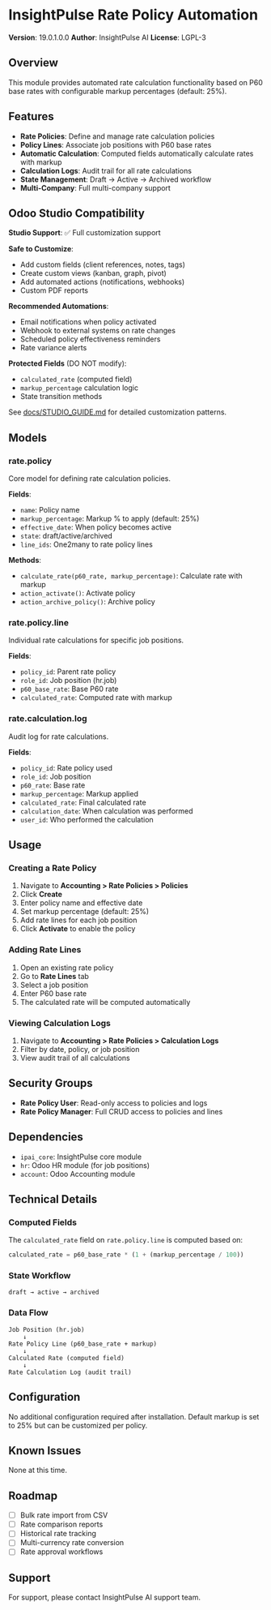 # InsightPulse Rate Policy Automation

**Version**: 19.0.1.0.0
**Author**: InsightPulse AI
**License**: LGPL-3

## Overview

This module provides automated rate calculation functionality based on P60 base rates with configurable markup percentages (default: 25%).

## Features

- **Rate Policies**: Define and manage rate calculation policies
- **Policy Lines**: Associate job positions with P60 base rates
- **Automatic Calculation**: Computed fields automatically calculate rates with markup
- **Calculation Logs**: Audit trail for all rate calculations
- **State Management**: Draft → Active → Archived workflow
- **Multi-Company**: Full multi-company support

## Odoo Studio Compatibility

**Studio Support**: ✅ Full customization support

**Safe to Customize**:
- Add custom fields (client references, notes, tags)
- Create custom views (kanban, graph, pivot)
- Add automated actions (notifications, webhooks)
- Custom PDF reports

**Recommended Automations**:
- Email notifications when policy activated
- Webhook to external systems on rate changes
- Scheduled policy effectiveness reminders
- Rate variance alerts

**Protected Fields** (DO NOT modify):
- `calculated_rate` (computed field)
- `markup_percentage` calculation logic
- State transition methods

See [docs/STUDIO_GUIDE.md](../../../../docs/STUDIO_GUIDE.md) for detailed customization patterns.

## Models

### rate.policy
Core model for defining rate calculation policies.

**Fields**:
- `name`: Policy name
- `markup_percentage`: Markup % to apply (default: 25%)
- `effective_date`: When policy becomes active
- `state`: draft/active/archived
- `line_ids`: One2many to rate policy lines

**Methods**:
- `calculate_rate(p60_rate, markup_percentage)`: Calculate rate with markup
- `action_activate()`: Activate policy
- `action_archive_policy()`: Archive policy

### rate.policy.line
Individual rate calculations for specific job positions.

**Fields**:
- `policy_id`: Parent rate policy
- `role_id`: Job position (hr.job)
- `p60_base_rate`: Base P60 rate
- `calculated_rate`: Computed rate with markup

### rate.calculation.log
Audit log for rate calculations.

**Fields**:
- `policy_id`: Rate policy used
- `role_id`: Job position
- `p60_rate`: Base rate
- `markup_percentage`: Markup applied
- `calculated_rate`: Final calculated rate
- `calculation_date`: When calculation was performed
- `user_id`: Who performed the calculation

## Usage

### Creating a Rate Policy

1. Navigate to **Accounting > Rate Policies > Policies**
2. Click **Create**
3. Enter policy name and effective date
4. Set markup percentage (default: 25%)
5. Add rate lines for each job position
6. Click **Activate** to enable the policy

### Adding Rate Lines

1. Open an existing rate policy
2. Go to **Rate Lines** tab
3. Select a job position
4. Enter P60 base rate
5. The calculated rate will be computed automatically

### Viewing Calculation Logs

1. Navigate to **Accounting > Rate Policies > Calculation Logs**
2. Filter by date, policy, or job position
3. View audit trail of all calculations

## Security Groups

- **Rate Policy User**: Read-only access to policies and logs
- **Rate Policy Manager**: Full CRUD access to policies and lines

## Dependencies

- `ipai_core`: InsightPulse core module
- `hr`: Odoo HR module (for job positions)
- `account`: Odoo Accounting module

## Technical Details

### Computed Fields

The `calculated_rate` field on `rate.policy.line` is computed based on:
```python
calculated_rate = p60_base_rate * (1 + (markup_percentage / 100))
```

### State Workflow

```
draft → active → archived
```

### Data Flow

```
Job Position (hr.job)
    ↓
Rate Policy Line (p60_base_rate + markup)
    ↓
Calculated Rate (computed field)
    ↓
Rate Calculation Log (audit trail)
```

## Configuration

No additional configuration required after installation. Default markup is set to 25% but can be customized per policy.

## Known Issues

None at this time.

## Roadmap

- [ ] Bulk rate import from CSV
- [ ] Rate comparison reports
- [ ] Historical rate tracking
- [ ] Multi-currency rate conversion
- [ ] Rate approval workflows

## Support

For support, please contact InsightPulse AI support team.
